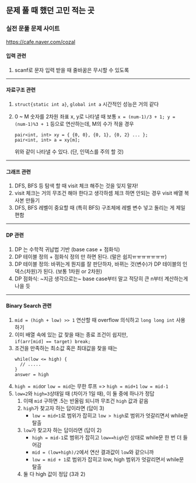 ## 문제 풀 때 했던 고민 적는 곳

### 실전 문풀 문제 사이트
https://cafe.naver.com/cozal

#### 입력 관련
  1. scanf로 문자 입력 받을 때 줄바꿈은 무시할 수 있도록 

-----

#### 자료구조 관련
  1. `struct{static int a}`, `global int a` 시간적인 성능은 거의 같다
  2. 0 ~ M 숫자를 2차원 좌표 x, y로 나타낼 때 보통 `x = (num-1)/3 + 1; y = (num-1)%3 + 1` 등으로 연산하는데, M의 수가 적을 경우
      ```
      pair<int, int> xy = { {0, 0}, {0, 1}, {0, 2} ... };
      pair<int, int> a = xy[m];
      ```  
      
      위와 같이 나타낼 수 있다. (단, 인덱스를 주의 할 것)

--- 

#### 그래프 관련  
  1. DFS, BFS 등 탐색 할 때 visit 체크 해주는 것을 잊지 말자!
  2. visit 체크는 거의 무조건 해야 한다고 생각하셈 체크 하면 안되는 경우 visit 배열 복사본 만들기
  3. DFS, BFS 레벨이 중요할 때 (특히 BFS) 구조체에 레벨 변수 넣고 돌리는 게 제일 편함

--- 
#### DP 관련
  1. DP 는 수학적 귀납법 기반 (base case + 점화식)
  2. DP 테이블 정의 + 점화식 정의 만 하면 된다. (말은 쉽지ㅠㅠㅠㅠㅠㅠㅠ)
  3. DP 테이블 정의: 바뀌는게 뭔지를 잘 판단하자, 바뀌는 것(변수)가 DP 테이블의 인덱스(차원)가 된다. (보통 1차원 or 2차원)
  4. DP 점화식: ~지금 생각으로는~ base case부터 말고 적당히 큰 n부터 계산하는게 나을 듯

----

#### Binary Search 관련
  1. `mid = (high + low) >> 1` 연산할 때 overflow 의식하고 `long long int` 사용하기 
  2. 이미 배열 속에 있는 값 찾을 때는 종료 조건이 쉽지만,  
     `if(arr[mid] == target) break;` 
  3. 조건을 만족하는 최소값 혹은 최대값을 찾을 때는  
     ```
     while(low <= high) {
       // .....
     }
     answer = high
     ```
  4. `high = mid`or `low = mid`는 무한 루프 => `high = mid+1` `low = mid-1`
  5. `low=2`와 `high=3`상태일 때 (차이가 1일 때), 이 둘 중에 하나가 정답
      1. 이때 `mid` 구하면 .5는 반올림 되니까 무조건 `high` 값과 같음
      2. `high`가 찾고자 하는 답이라면 (답이 3)   
          - `low = mid+1`로 범위가 잡히고 `low > high`로 범위가 엇갈리면서 while문 탈출
      4. `low`가 찾고자 하는 답이라면 (답이 2)  
          - `high = mid-1`로 범위가 잡히고 `low==high`인 상태로 while문 한 번 더 들어감
          - `mid = (low+high)/2`에서 연산 결과값이 `low`와 같으니까
          - `low = mid + 1`로 범위가 잡히고 low, high 범위가 엇갈리면서 while문 탈출
      5. 둘 다 high 값이 정답 (3과 2)

